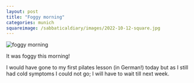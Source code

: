 ```yaml
---
layout: post
title: "Foggy morning"
categories: munich
squareimage: /sabbaticaldiary/images/2022-10-12-square.jpg
---
```

<img src="/sabbaticaldiary/images/2022-10-12.jpg" alt="foggy morning" class="center">

It was foggy this morning!

I would have gone to my first pilates lesson (in German!) today but as I still had cold symptoms I could not go; I will have to wait till next week.